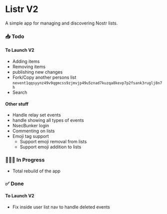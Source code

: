 # Listr V2

A simple app for managing and discovering Nostr lists.

### 📥 Todo

#### To Launch V2

-   Adding items
-   Removing items
-   publishing new changes
-   Fork/Copy another persons list `nevent1qqsyynz49v9qgmcss9zjmvjp49u5znad7kuzqa8kevp7p2fsank3ruglj8n7h`
-   Search

#### Other stuff

-   Handle relay set events
-   handle showing all types of events
-   NsecBunker login
-   Commenting on lists
-   Emoji tag support
    -   Support emoji removal from lists
    -   Support emoji addition to lists

### 👨🏼‍💻 In Progress

-   Total rebuild of the app

### ✅ Done

#### To Launch V2

-   Fix inside user list nav to handle deleted events
